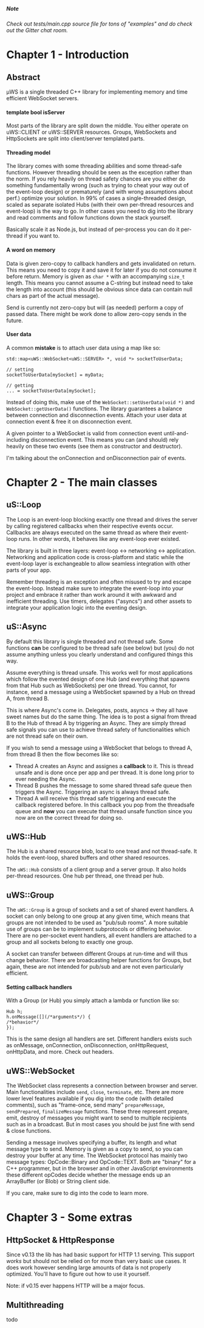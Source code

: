 ##### Note
*Check out tests/main.cpp source file for tons of "examples" and do check out the Gitter chat room.*

# Chapter 1 - Introduction
## Abstract
µWS is a single threaded C++ library for implementing memory and time efficient WebSocket servers.

#### template bool isServer
Most parts of the library are split down the middle. You either operate on uWS::CLIENT or uWS::SERVER resources. Groups, WebSockets and HttpSockets are split into client/server templated parts.

#### Threading model
The library comes with some threading abilities and some thread-safe functions. However threading should be seen as the exception rather than the norm. If you rely heavily on thread safety chances are you either do something fundamentally wrong (such as trying to cheat your way out of the event-loop design) or prematurely (and with wrong assumptions about perf.) optimize your solution. In 99% of cases a single-threaded design, scaled as separate isolated Hubs (with their own per-thread resources and event-loop) is the way to go. In other cases you need to dig into the library and read comments and follow functions down the stack yourself.

Basically scale it as Node.js, but instead of per-process you can do it per-thread if you want to.

#### A word on memory
Data is given zero-copy to callback handlers and gets invalidated on return. This means you need to copy it and save it for later if you do not consume it before return. Memory is given as `char *` with an accompanying `size_t` length. This means you cannot assume a C-string but instead need to take the length into account (this should be obvious since data can contain null chars as part of the actual message).

Send is currently not zero-copy but will (as needed) perform a copy of passed data. There might be work done to allow zero-copy sends in the future.

#### User data
A common **mistake** is to attach user data using a map like so:

```
std::map<uWS::WebSocket<uWS::SERVER> *, void *> socketToUserData;

// setting
socketToUserData[mySocket] = myData;

// getting
... = socketToUserData[mySocket];
```

Instead of doing this, make use of the `WebSocket::setUserData(void *)` and `WebSocket::getUserData()` functions. The library guarantees a balance between connection and disconnection events. Attach your user data at connection event & free it on disconnection event.

A given pointer to a WebSocket is valid from connection event until-and-including disconnection event. This means you can (and should) rely heavily on these two events (see them as constructor and destructor).

I'm talking about the onConnection and onDisconnection pair of events.

# Chapter 2 - The main classes
## uS::Loop
The Loop is an event-loop blocking exactly one thread and drives the server by calling registered callbacks when their respective events occur. Callbacks are always executed on the same thread as where their event-loop runs. In other words, it behaves like any event-loop ever existed.

The library is built in three layers: event-loop <-> networking <-> application. Networking and application code is cross-platform and static while the event-loop layer is exchangeable to allow seamless integration with other parts of your app.

Remember threading is an exception and often misused to try and escape the event-loop. Instead make sure to integrate the event-loop into your project and embrace it rather than work around it with awkward and inefficient threading. Use timers, delegates ("asyncs") and other assets to integrate your application logic into the eventing design.

## uS::Async
By default this library is single threaded and not thread safe. Some functions **can** be configured to be thread safe (see below) but (you) do not assume anything unless you clearly understand and configured things this way.

Assume everything is thread unsafe. This works well for most applications which follow the evented design of one Hub (and everything that spawns from that Hub such as WebSockets) per one thread. You cannot, for instance, send a message using a WebSocket spawned by a Hub on thread A, from thread B.

This is where Async's come in. Delegates, posts, asyncs -> they all have sweet names but do the same thing. The idea is to post a signal from thread B to the Hub of thread A by triggering an Async. They are simply thread safe signals you can use to achieve thread safety of functionalities which are not thread safe on their own.

If you wish to send a message using a WebSocket that belogs to thread A, from thread B then the flow becomes like so:

* Thread A creates an Async and assignes a **callback** to it. This is thread unsafe and is done once per app and per thread. It is done long prior to ever needing the Async.
* Thread B pushes the message to some shared thread safe queue then triggers the Async. Triggering an async is always thread safe.
* Thread A will receive this thread safe triggering and execute the callback registered before. In this callback you pop from the threadsafe queue and **now** you can execute that thread unsafe function since you now are on the correct thread for doing so.

## uWS::Hub
The Hub is a shared resource blob, local to one tread and not thread-safe. It holds the event-loop, shared buffers and other shared resources.

The `uWS::Hub` consists of a client group and a server group. It also holds per-thread resources. One hub per thread, one thread per hub.

## uWS::Group
The `uWS::Group` is a group of sockets and a set of shared event handlers. A socket can only belong to one group at any given time, which means that groups are not intended to be used as "pub/sub rooms". A more suitable use of groups can be to implement subprotocols or differing behavior. There are no per-socket event handlers, all event handlers are attached to a group and all sockets belong to exactly one group.

A socket can transfer between different Groups at run-time and will thus change behavior. There are broadcasting helper functions for Groups, but again, these are not intended for pub/sub and are not even particularly efficient.

#### Setting callback handlers
With a Group (or Hub) you simply attach a lambda or function like so:

```
Hub h;
h.onMessage([](/*arguments*/) {
/*behavior*/
});
```

This is the same design all handlers are set. Different handlers exists such as onMessage, onConnection, onDisconnection, onHttpRequest, onHttpData, and more. Check out headers.

## uWS::WebSocket
The WebSocket class represents a connection between browser and server. Main functionalities include `send`, `close`, `terminate`, etc. There are more lower level features available if you dig into the code (with detailed comments), such as "frame-once, send many" `prepareMessage`, `sendPrepared`, `finalizeMessage` functions. These three represent prepare, emit, destroy of messages you might want to send to multiple recipients such as in a broadcast. But in most cases you should be just fine with send & close functions.

Sending a message involves specifying a buffer, its length and what message type to send. Memory is given as a copy to send, so you can destroy your buffer at any time. The WebSocket protocol has mainly two message types: OpCode::Binary and OpCode::TEXT. Both are "binary" for a C++ programmer, but in the browser and in other JavaScript environments these different opCodes decide whether the message ends up an ArrayBuffer (or Blob) or String client side.

If you care, make sure to dig into the code to learn more.

# Chapter 3 - Some extras
## HttpSocket & HttpResponse
Since v0.13 the lib has had basic support for HTTP 1.1 serving. This support *works* but should not be relied on for more than very basic use cases. It does work however sending large amounts of data is not properly optimized. You'll have to figure out how to use it yourself.

Note: if v0.15 ever happens HTTP will be a major focus.

## Multithreading
todo